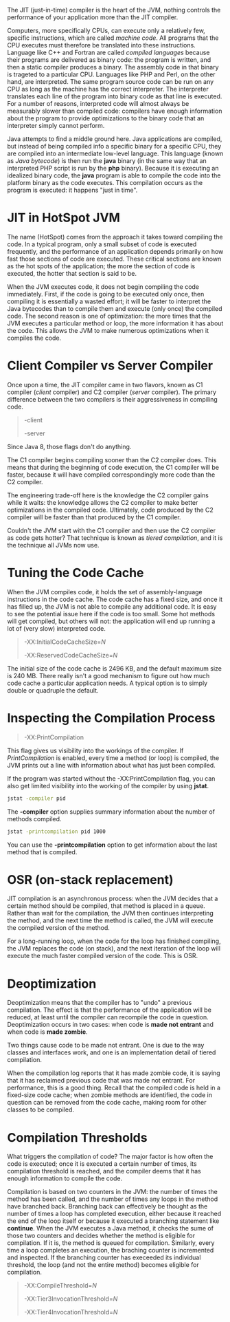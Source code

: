The JIT (just-in-time) compiler is the heart of the JVM, nothing controls the performance of your application more than the JIT compiler.

Computers, more specifically CPUs, can execute only a relatively few, specific instructions, which are called *machine code*. All programs that the CPU executes must therefore be translated into these instructions. Language like C++ and Fortran are called *compiled languages* because their programs are delivered as binary code: the program is written, and then a static compiler produces a binary. The assembly code in that binary is trageted to a particular CPU. Languages like PHP and Perl, on the other hand, are interpreted. The same program source code can be run on any CPU as long as the machine has the correct interpreter. The interpreter translates each line of the program into binary code as that line is executed. For a number of reasons, interpreted code will almost always be measurably slower than compiled code: compilers have enough information about the program to provide optimizations to the binary code that an interpreter simply cannot perform.

Java attempts to find a middle ground here. Java applications are compiled, but instead of being compiled info a specific binary for a specific CPU, they are compiled into an intermediate low-level language. This language (known as *Java bytecode*) is then run the **java** binary (in the same way that an interpreted PHP script is run by the **php** binary). Because it is executing an idealized binary code, the **java** program is able to compile the code into the platform binary as the code executes. This compilation occurs as the program is executed: it happens "just in time".

# JIT in HotSpot JVM

The name (HotSpot) comes from the approach it takes toward compiling the code. In a typical program, only a small subset of code is executed frequently, and the performance of an application depends primarily on how fast those sections of code are executed. These critical sections are known as the hot spots of the application; the more the section of code is executed, the hotter that section is said to be.

When the JVM executes code, it does not begin compiling the code immediately. First, if the code is going to be executed only once, then compiling it is essentially a wasted effort; it will be faster to interpret the Java bytecodes than to compile them and execute (only once) the compiled code. The second reason is one of optimization: the more times that the JVM executes a particular method or loop, the more information it has about the code. This allows the JVM to make numerous optimizations when it compiles the code.

# Client Compiler vs Server Compiler

Once upon a time, the JIT compiler came in two flavors, known as C1 compiler (*client* compiler) and C2 compiler (*server* compiler). The primary difference between the two compilers is their aggressiveness in compiling code. 

> 
> -client
> 
> -server
> 

Since Java 8, those flags don't do anything.

The C1 compiler begins compiling sooner than the C2 compiler does. This means that during the beginning of code execution, the C1 compiler will be faster, because it will have compiled correspondingly more code than the C2 compiler. 

The engineering trade-off here is the knowledge the C2 compiler gains while it waits: the knowledge allows the C2 compiler to make better optimizations in the compiled code. Ultimately, code produced by the C2 compiler will be faster than that produced by the C1 compiler.

Couldn't the JVM start with the C1 compiler and then use the C2 compiler as code gets hotter? That technique is known as *tiered compilation*, and it is the technique all JVMs now use.

# Tuning the Code Cache

When the JVM compiles code, it holds the set of assembly-language instructions in the code cache. The code cache has a fixed size, and once it has filled up, the JVM is not able to compile any additional code. It is easy to see the potential issue here if the code is too small. Some hot methods will get compiled, but others will not: the application will end up running a lot of (very slow) interpreted code.

>
> -XX:InitialCodeCacheSize=*N*
> 
> -XX:ReservedCodeCacheSize=*N*
> 

The initial size of the code cache is 2496 KB, and the default maximum size is 240 MB. There really isn't a good mechanism to figure out how much code cache a particular application needs. A typical option is to simply double or quadruple the default.

# Inspecting the Compilation Process

> 
> -XX:PrintCompilation
> 

This flag gives us visibility into the workings of the compiler. If *PrintCompilation* is enabled, every time a method (or loop) is compiled, the JVM prints out a line with information about what has just been compiled.

If the program was started without the -XX:PrintCompilation flag, you can also get limited visibility into the working of the compiler by using **jstat**.

```bash
jstat -compiler pid
```
The **-compiler** option supplies summary information about the number of methods compiled.

```bash
jstat -printcompilation pid 1000
```
You can use the **-printcompilation** option to get information about the last method that is compiled.

# OSR (on-stack replacement)

JIT compilation is an asynchronous process: when the JVM decides that a certain method should be compiled, that method is placed in a queue. Rather than wait for the compilation, the JVM then continues interpreting the method, and the next time the method is called, the JVM will execute the compiled version of the method.

For a long-running loop, when the code for the loop has finished compiling, the JVM replaces the code (on stack), and the next iteration of the loop will execute the much faster compiled version of the code. This is OSR.

# Deoptimization

Deoptimization means that the compiler has to "undo" a previous compilation. The effect is that the performance of the application will be reduced, at least until the compiler can recompile the code in question. Deoptimization occurs in two cases: when code is **made not entrant** and when code is **made zombie**.

Two things cause code to be made not entrant. One is due to the way classes and interfaces work, and one is an implementation detail of tiered compilation.

When the compilation log reports that it has made zombie code, it is saying that it has reclaimed previous code that was made not entrant. For performance, this is a good thing. Recall that the compiled code is held in a fixed-size code cache; when zombie methods are identified, the code in question can be removed from the code cache, making room for other classes to be compiled.

# Compilation Thresholds

What triggers the compilation of code? The major factor is how often the code is executed; once it is executed a certain number of times, its compilation threshold is reached, and the compiler deems that it has enough information to compile the code.

Compilation is based on two counters in the JVM: the number of times the method has been called, and the number of times any loops in the method have branched back. Branching back can effectively be thought as the number of times a loop has completed execution, either because it reached the end of the loop itself or because it executed a branching statement like **continue**. When the JVM executes a Java method, it checks the sume of those two counters and decides whether the method is eligible for compilation. If it is, the method is queued for compilation. Similarly, every time a loop completes an execution, the braching counter is incremented and inspected. If the branching counter has execeeded its individual threshold, the loop (and not the entire method) becomes eligible for compilation.

> 
> -XX:CompileThreshold=*N*
> 
> -XX:Tier3InvocationThreshold=*N*
> 
> -XX:Tier4InvocationThreshold=*N*
> 
